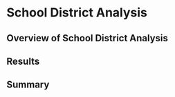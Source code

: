 # School District Analysis
## Overview of School District Analysis
####
## Results
####
## Summary
####
